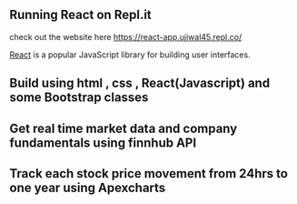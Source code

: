 ## Running React on Repl.it

 check out the website here https://react-app.ujjwal45.repl.co/

[React](https://reactjs.org/) is a popular JavaScript library for building user interfaces.

## Build using html , css , React(Javascript) and some Bootstrap classes

## Get real time market data and company fundamentals using finnhub API
## Track each stock price movement from 24hrs to one year using Apexcharts
